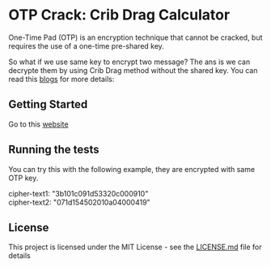 # OTP Crack: Crib Drag Calculator

One-Time Pad (OTP) is an encryption technique that cannot be cracked, but requires the use of a one-time pre-shared key.

So what if we use same key to encrypt two message? The ans is we can decrypte them by using Crib Drag method without the shared key. You can read this <a href="http://travisdazell.blogspot.hk/2012/11/many-time-pad-attack-crib-drag.html"> blogs</a> for more details:

## Getting Started

Go to this <a href="https://toolbox.lotusfa.com/crib_drag/"> website</a> 


## Running the tests

You can try this with the following example, they are encrypted with same OTP key.

cipher-text1: "3b101c091d53320c000910"<br>
cipher-text2: "071d154502010a04000419"

## License

This project is licensed under the MIT License - see the [LICENSE.md](LICENSE.md) file for details

